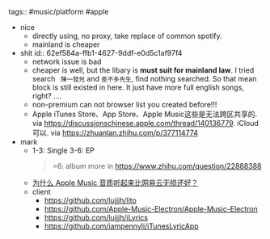tags:: #music/platform #apple

- nice
  - directly using, no proxy, take replace of common spotify.
  - mainland is cheaper
- shit
  id:: 62ef584a-ffb1-4627-9ddf-e0d5c1af97f4
  - network issue is bad
  - cheaper is well, but the libary is **must suit for mainland law**. I tried search ` 陳一發兒` and `差不多先生`, find nothing searched. So that mean block is still existed in here. It just have more full english songs, right? ....
  - non-premium can not browser list you created before!!!
  - Apple iTunes Store、App Store、Apple Music这些是无法跨区共享的. via https://discussionschinese.apple.com/thread/140136779. iCloud 可以. via https://zhuanlan.zhihu.com/p/377114774
- mark
  - 1-3: Single
    3-6: EP
    >=6: album
    more in https://www.zhihu.com/question/22888388
  - [为什么 Apple Music 音质听起来比网易云无损还好？](https://daily.zhihu.com/story/9718206)
  - client
    - https://github.com/lujjjh/lito
    - https://github.com/Apple-Music-Electron/Apple-Music-Electron
    - https://github.com/lujjjh/iLyrics
    - https://github.com/iampennyli/iTunesLyricApp